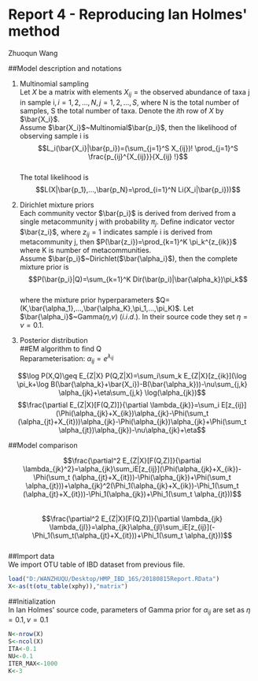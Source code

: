 # Report 4 - Reproducing Ian Holmes' method
Zhuoqun Wang

##Model description and notations  
1. Multinomial sampling  
Let $X$ be a matrix with elements $X_{ij}=\text{the observed abundance of taxa j in sample i}, i=1,2,...,N, j=1,2,...,S$, where N is the total number of samples, S the total number of taxa. Denote the $i$th row of $X$ by $\bar{X_i}$.  
Assume $\bar{X_i}$~Multinomial$\bar{p_i}$, then the likelihood of observing sample i is 
$$L_i(\bar{X_i}|\bar{p_i})=(\sum_{j=1}^S X_{ij})! \prod_{j=1}^S \frac{p_{ij}^{X_{ij}}}{X_{ij} !}$$  
The total likelihood is 
$$L(X|\bar{p_1},...,\bar{p_N}=\prod_{i=1}^N Li(X_i|\bar{p_i}))$$  
  
2. Dirichlet mixture priors  
Each community vector $\bar{p_i}$ is derived from derived from a single metacommunity j with probability $\pi_{j}$. Define indicator vector $\bar{z_i}$, where $z_{ij}=1$ indicates sample i is derived from metacommunity j, then $P(\bar{z_i})=\prod_{k=1}^K \pi_k^{z_{ik}}$ where K is number of metacommunities.  
Assume $\bar{p_i}$~Dirichlet($\bar{\alpha_i}$), then the complete mixture prior is $$P(\bar{p_i}|Q)=\sum_{k=1}^K Dir(\bar(p_i)|\bar{\alpha_k})\pi_k$$  
where the mixture prior hyperparameters $Q=(K,\bar{\alpha_1},...,\bar{\alpha_K},\pi_1,...,\pi_K)$.
Let $\bar{\alpha_i}$~Gamma($\eta$,$\nu$) $(i.i.d.)$. In their source code they set $\eta=\nu=0.1$.  
  
3. Posterior distribution  
##EM algorithm to find Q  
Reparameterisation: $\alpha_{ij}=e^{\lambda_{ij}}$  

$$\log P(X,Q)\geq E_{Z|X} P(Q,Z|X)=\sum_i\sum_k E_{Z|X}[z_{ik}](\log \pi_k+\log B(\bar{\alpha_k}+\bar{X_i})-B(\bar{\alpha_k}))-\nu\sum_{j,k} \alpha_{jk}+\eta\sum_{j,k} \log(\alpha_{jk})$$
$$\frac{\partial E_{Z|X}[F(Q,Z)]}{\partial \lambda_{jk}}=\sum_i E[z_{ij}](\Phi(\alpha_{jk}+X_{ik})\alpha_{jk}-\Phi(\sum_t (\alpha_{jt}+X_{it}))\alpha_{jk}-\Phi(\alpha_{jk})\alpha_{jk}+\Phi(\sum_t \alpha_{jt})\alpha_{jk})-\nu\alpha_{jk}+\eta$$

  
##Model comparison

$$\frac{\partial^2 E_{Z|X}[F(Q,Z)]}{\partial \lambda_{jk}^2}=\alpha_{jk}\sum_iE[z_{ij}](\Phi(\alpha_{jk}+X_{ik})-\Phi(\sum_t (\alpha_{jt}+X_{it}))-\Phi(\alpha_{jk})+\Phi(\sum_t \alpha_{jt}))+\alpha_{jk}^2(\Phi_1(\alpha_{jk}+X_{ik})-\Phi_1(\sum_t (\alpha_{jt}+X_{it}))-\Phi_1(\alpha_{jk})+\Phi_1(\sum_t \alpha_{jt}))$$  
$$\frac{\partial^2 E_{Z|X}[F(Q,Z)]}{\partial \lambda_{jk} \lambda_{jl}}=\alpha_{jk}\alpha_{jl}\sum_iE[z_{ij}](-\Phi_1(\sum_t(\alpha_{jt}+X_{it}))+\Phi_1(\sum_t \alpha_{jt}))$$  
##Import data  
We import OTU table of IBD dataset from previous file.
```r
load("D:/WANZHUQU/Desktop/HMP_IBD_16S/20180815Report.RData")
X<-as(t(otu_table(xphy)),"matrix")
```  
##Initialization  
In Ian Holmes' source code, parameters of Gamma prior for $\alpha_{ij}$ are set as $\eta=0.1,\nu=0.1$
```r
N<-nrow(X)
S<-ncol(X)
ITA<-0.1
NU<-0.1
ITER_MAX<-1000
K<-3
```
